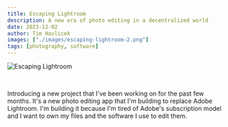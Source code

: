 ```yaml
---
title: Escaping Lightroom
description: A new era of photo editing in a decentralized world
date: 2023-12-02
author: Tim Havlicek
images: ["./images/escaping-lightroom-2.png"]
tags: [photography, software]
---
```


![Escaping Lightroom](./images/escaping-lightroom.png)

<br/>

Introducing a new project that I've been working on for the past few months.
It's a new photo editing app that I'm building to replace Adobe Lightroom. I'm building it because I'm tired of Adobe's subscription model and I want to own my files and the software I use to edit them.
